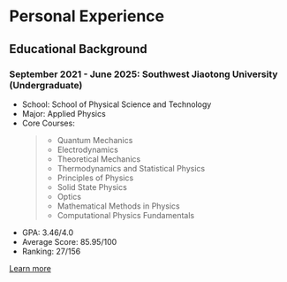 # Personal Experience

## Educational Background

### September 2021 - June 2025: Southwest Jiaotong University (Undergraduate)

- School: School of Physical Science and Technology
- Major: Applied Physics
- Core Courses:
  > - Quantum Mechanics
  > - Electrodynamics
  > - Theoretical Mechanics
  > - Thermodynamics and Statistical Physics
  > - Principles of Physics
  > - Solid State Physics
  > - Optics
  > - Mathematical Methods in Physics
  > - Computational Physics Fundamentals
- GPA: 3.46/4.0
- Average Score: 85.95/100
- Ranking: 27/156

[Learn more](experience/education_background.md)
